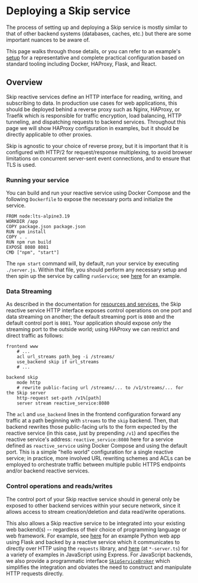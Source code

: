 # Deploying a Skip service

The process of setting up and deploying a Skip service is mostly similar to that of other backend systems (databases, caches, etc.) but there are some important nuances to be aware of.

This page walks through those details, or you can refer to an example's [setup](https://github.com/SkipLabs/skip/tree/main/examples/hackernews) for a representative and complete practical configuration based on standard tooling including Docker, HAProxy, Flask, and React.

## Overview

Skip reactive services define an HTTP interface for reading, writing, and subscribing to data.
In production use cases for web applications, this should be deployed behind a reverse proxy such as Nginx, HAProxy, or Traefik which is responsible for traffic encryption, load balancing, HTTP tunneling, and dispatching requests to backend services.
Throughout this page we will show HAProxy configuration in examples, but it should be directly applicable to other proxies.

Skip is agnostic to your choice of reverse proxy, but it is important that it is configured with HTTP/2 for request/response multiplexing, to avoid browser limitations on concurrent server-sent event connections, and to ensure that TLS is used.

### Running your service

You can build and run your reactive service using Docker Compose and the following `Dockerfile` to expose the necessary ports and initialize the service.
```
FROM node:lts-alpine3.19
WORKDIR /app
COPY package.json package.json
RUN npm install
COPY . .
RUN npm run build
EXPOSE 8080 8081
CMD ["npm", "start"]
```

The `npm start` command will, by default, run your service by executing `./server.js`.
Within that file, you should perform any necessary setup and then spin up the service by calling `runService`; see [here](https://github.com/SkipLabs/skip/tree/main/examples/hackernews/reactive_service/server.js) for an example.

### Data Streaming

As described in the documentation for [resources and services](resources.md#resource-http-api), the Skip reactive service HTTP interface exposes control operations on one port and data streaming on another; the default streaming port is `8080` and the default control port is `8081`.
Your application should expose _only_ the streaming port to the outside world; using HAProxy we can restrict and direct traffic as follows:

```
frontend www
	# ...
	acl url_streams path_beg -i /streams/
	use_backend skip if url_streams
	# ...

backend skip
	mode http
	# rewrite public-facing url /streams/... to /v1/streams/... for the Skip server
	http-request set-path /v1%[path]
	server stream reactive_service:8080
```

The `acl` and `use_backend` lines in the frontend configuration forward any traffic at a path beginning with `streams` to the `skip` backend.
Then, that backend rewrites those public-facing urls to the form expected by the reactive service (in this case, just by prepending `/v1`) and specifies the reactive service's address: `reactive_service:8080` here for a service defined as `reactive_service` using Docker Compose and using the default port.
This is a simple "hello world" configuration for a single reactive service; in practice, more involved URL rewriting schemes and ACLs can be employed to orchestrate traffic between multiple public HTTPS endpoints and/or backend reactive services.

### Control operations and reads/writes

The control port of your Skip reactive service should in general only be exposed to other backend services within your secure network, since it allows access to stream creation/deletion and data read/write operations.

This also allows a Skip reactive service to be integrated into your existing web backend(s) -- regardless of their choice of programming language or web framework.
For example, see [here](https://github.com/SkipLabs/skip/tree/main/examples/hackernews/web_service/app.py) for an example Python web app using Flask and backed by a reactive service which it communicates to directly over HTTP using the `requests` library, and [here](https://github.com/SkipLabs/skip/tree/main/skipruntime-ts) (at `*-server.ts`) for a variety of examples in JavaScript using Express.
For JavaScript backends, we also provide a programmatic interface [`SkipServiceBroker`](api/helpers/classes/SkipServiceBroker) which simplifies the integration and obviates the need to construct and manipulate HTTP requests directly.
